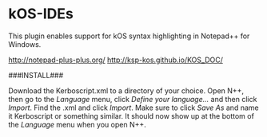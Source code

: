 # kOS-IDEs
This plugin enables support for kOS syntax highlighting in Notepad++ for Windows.

http://notepad-plus-plus.org/
http://ksp-kos.github.io/KOS_DOC/

###INSTALL###

Download the Kerboscript.xml to a directory of your choice. Open N++, then go to the *Language* menu, click *Define your language...* and then click *Import*. Find the .xml and click *Import*. Make sure to click *Save As* and name it Kerboscript or something similar. It should now show up at the bottom of the *Language* menu when you open N++.